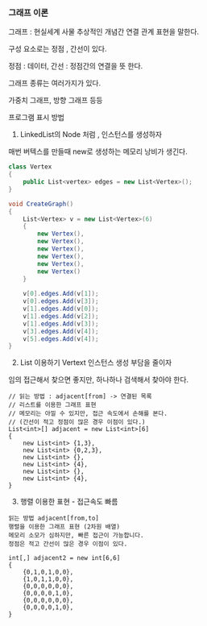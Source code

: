 ### 그래프 이론

그래프 : 현실세계 사물 추상적인 개념간 연결 관계 표현을 말한다.



구성 요소로는 정점 , 간선이 있다.

정점 : 데이터, 간선 : 정점간의 연결을 뜻 한다.



그래프 종류는 여러가지가 있다.

가중치 그래프, 방향 그래프 등등





프로그램 표시 방법



1. LinkedList의 Node 처럼 , 인스턴스를 생성하자

매번 버텍스를 만들때 new로 생성하는 메모리 낭비가 생긴다.

```cs
class Vertex
{
    public List<vertex> edges = new List<Vertex>();
}

void CreateGraph()
{
    List<Vertex> v = new List<Vertex>(6)
    {
        new Vertex(),
        new Vertex(),
        new Vertex(),
        new Vertex(),
        new Vertex(),
        new Vertex()
    }
    
    v[0].edges.Add(v[1]);
    v[0].edges.Add(v[3]);
    v[1].edges.Add(v[0]);
    v[1].edges.Add(v[2]);
    v[1].edges.Add(v[3]);
    v[3].edges.Add(v[4]);
    v[5].edges.Add(v[4]);
}

```



2. List 이용하기 Vertext 인스턴스 생성 부담을 줄이자

임의 접근해서 찾으면 좋지만, 하나하나 검색해서 찾아야 한다.

```
// 읽는 방법 : adjacent[from] -> 연결된 목록
// 리스트를 이용한 그래프 표현
// 메모리는 아낄 수 있지만, 접근 속도에서 손해를 본다.
// (간선이 적고 정점이 많은 경우 이점이 있다.)
List<int>[] adjacent = new List<int>[6]
{
	new List<int> {1,3},
	new List<int> {0,2,3},
	new List<int> {},
	new List<int> {4},
	new List<int> {},
	new List<int> {4},
}
```



3. 행렬 이용한 표현 - 접근속도 빠름

```
읽는 방법 adjacent[from,to]
행렬을 이용한 그래프 표현 (2차원 배열)
메모리 소모가 심하지만, 빠른 접근이 가능합니다.
정점은 적고 간선이 많은 경우 이점이 있다.

int[,] adjacent2 = new int[6,6]
{
	{0,1,0,1,0,0},
	{1,0,1,1,0,0},
	{0,0,0,0,0,0},
	{0,0,0,0,1,0},
	{0,0,0,0,0,0},
	{0,0,0,0,1,0},
}
```

